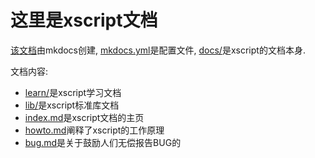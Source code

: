 # 这里是xscript文档
[该文档](https://jason-bowen-zheng.github.io/xscript)由mkdocs创建, [mkdocs.yml](./mkdocs.yml)是配置文件, [docs/](./docs)是xscript的文档本身.

文档内容:

  - [learn/](./docs/learn)是xscript学习文档
  - [lib/](./docs/lib)是xscript标准库文档
  - [index.md](./docs/index.md)是xscript文档的主页
  - [howto.md](./docs/howto.md)阐释了xscript的工作原理
  - [bug.md](./docs/bug.md)是关于鼓励人们无偿报告BUG的
